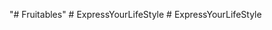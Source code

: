 "# Fruitables" 
#   E x p r e s s Y o u r L i f e S t y l e  
 #   E x p r e s s Y o u r L i f e S t y l e  
 